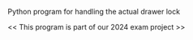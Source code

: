 Python program for handling the actual drawer lock 

<< This program is part of our 2024 exam project >>

